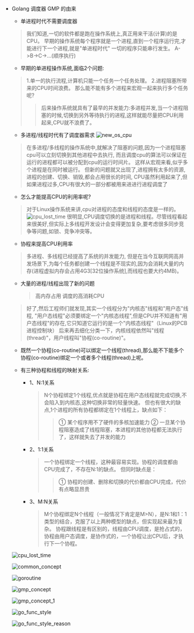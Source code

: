 
- Golang 调度器 GMP 的由来
    - 单进程时代不需要调度器
    > 我们知道,一切的软件都是跑在操作系统上,真正用来干活(计算)的是CPU。
    > 早期的操作系统每个程序就是一个进程,直到一个程序运行完,才能进行下一个进程,就是"单进程时代"
    > 一切的程序只能串行发生。
    > A->B->C->...(顺序执行)

    - 早期的单进程操作系统,面临2个问题:
    > 1.单一的执行流程,计算机只能一个任务一个任务处理。
    > 2.进程阻塞所带来的CPU时间浪费。
    > 那么能不能有多个进程来宏观一起来执行多个任务呢?
    >> 后来操作系统就具有了最早的并发能力:多进程并发,当一个进程阻塞的时候,切换到另外等待执行的进程,这样就能尽量把CPU利用起来,CPU就不浪费了。

    - 多进程/线程时代有了调度器需求
    ![new_os_cpu](img/new_os_cpu.png)

    > 在多进程/多线程的操作系统中,就解决了阻塞的问题,因为一个进程阻塞cpu可以立刻切换到其他进程中去执行,
    > 而且调度cpu的算法可以保证在运行的进程都可以被分配到cpu的运行时间片。
    > 这样从宏观来看,似乎多个进程是在同时被运行。
    > 但新的问题就又出现了,进程拥有太多的资源,进程的创建、切换、销毁,都会占用很长的时间,
    > CPU虽然利用起来了,但如果进程过多,CPU有很大的一部分都被用来进进行进程调度了
    
    - 怎么才能提高CPU的利用率呢?
    > 对于Linux操作系统来讲,cpu对进程的态度和线程的态度是一样的。
    ![cpu_lost_time](img/cpu_lost_time.png)
    > 很明显,CPU调度切换的是进程和线程。尽管线程看起来很美好,但实际上多线程开发设计会变得更加复杂,要考虑很多同步竞争等问题,如锁、竞争冲突等。
  
    - 协程来提高CPU利用率
    > 多进程、多线程已经提高了系统的并发能力,
    > 但是在当今互联网网高并发场景下,为每个任务都创建一个线程是不现实的,因为会消耗大量的内存(进程虚拟内存会占用4G3[32位操作系统],而线程也要大约4MB)。
    
    - 大量的进程/线程出现了新的问题
      > 高内存占用
      > 调度的高消耗CPU
    > 好了,然后工程师们就发现,其实一个线程分为"内核态"线程和"用户态"线程,
    > "用户态线程"必须要绑定一个"内核态线程",但是CPU并不知道有"用户态线程"的存在,它只知道它运行的是一个"内核态线程"（Linux的PCB进程控制块）
    > 后来再去细化分类一下，内核线程依然叫"线程(thread)"，用户线程叫"协程(co-routine)"。

    - 既然一个协程(co-routine)可以绑定一个线程(thread),那么能不下能多个协程(co-routine)绑定一个或者多个线程(thread)上呢。
    
    - 有三种协程和线程的映射关系:
      - 1、N:1关系
        > N个协程绑定1个线程,优点就是协程在用户态线程就完成切换,不会陷入到内核态,这种切换非常的轻量快速。
        > 但也有很大的缺点,1个进程的所有协程都绑定在1个线程上，缺点如下：
        >>   ① 某个程序用不了硬件的多核加速能力
        >>   ② 一旦某个协程阻塞造成了线程阻塞，本进程的其他协程都无法执行了，这样就失去了并发的能力
      - 2、1:1关系
        > 一个协程绑定一个线程，这种最容易实现。协程的调度都由CPU完成了，不存在N:1的缺点。
        > 但同时缺点是：
        >> ① 协程的创建、删除和切换的代价都由CPU完成，代价有点略显昂贵
      - 3、M:N关系
        > M个协程绑定N个线程（一般情况下肯定是M>N），是N:1和1：1类型的结合，克服了以上两种模型的缺点，但实现起来最为复杂。
        > 协程跟线程是有区别的，线程由CPU调度，是抢占式的，协程由用户态调度，是协作式的，一个协程让出CPU后，才执行下一个协程。

  ![cpu_lost_time](img/cpu_lost_time.png)

  ![common_concept](img/common_concept.png)

  ![goroutine](img/goroutine.png)

  ![gmp_concept](img/gmp_concept.png)

  ![gmp_concept_1](img/gmp_concept_1.png)

  ![go_func_style](img/go_func_style.png)

  ![go_func_style_reason](img/go_func_style_reason.png)
